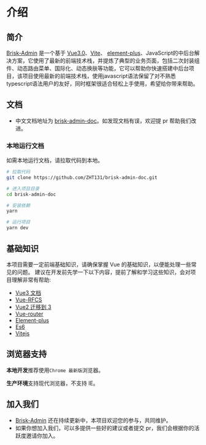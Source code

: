 # 介绍

## 简介

[Brisk-Admin](https://github.com/ZHT131/brisk-admin) 是一个基于 [Vue3.0](https://github.com/vuejs/vue-next)、[Vite](https://github.com/vitejs/vite)、 [element-plus](https://element-plus.gitee.io/)、JavaScript的中后台解决方案，它使用了最新的前端技术栈，并提炼了典型的业务页面，包括二次封装组件、动态路由菜单、国际化、动态换肤等功能，它可以帮助你快速搭建中后台项目，该项目使用最新的前端技术栈，使用javascript语法保留了对不熟悉typescript语法用户的友好，同时框架很适合轻松上手使用，希望给你带来帮助。

## 文档

- 中文文档地址为 [brisk-admin-doc](https://github.com/ZHT131/brisk-admin-doc)。如发现文档有误，欢迎提 pr 帮助我们改进。

### 本地运行文档

如需本地运行文档，请拉取代码到本地。

```bash
# 拉取代码
git clone https://github.com/ZHT131/brisk-admin-doc.git

# 进入项目目录
cd brisk-admin-doc

# 安装依赖
yarn

# 运行项目
yarn dev
```

## 基础知识

本项目需要一定前端基础知识，请确保掌握 Vue 的基础知识，以便能处理一些常见的问题。
建议在开发前先学一下以下内容，提前了解和学习这些知识，会对项目理解非常有帮助:

- [Vue3 文档](https://v3.vuejs.org/)
- [Vue-RFCS](https://github.com/vuejs/rfcs)
- [Vue2 迁移到 3](https://v3.vuejs.org/guide/migration/introduction.html)
- [Vue-router](https://next.router.vuejs.org/)
- [Element-plus](https://element-plus.gitee.io/)
- [Es6](https://es6.ruanyifeng.com/)
- [Vitejs](https://vitejs.dev/)

## 浏览器支持

**本地开发**推荐使用`Chrome 最新版`浏览器。

**生产环境**支持现代浏览器，不支持 IE。

## 加入我们

- [Brisk-Admin](https://github.com/ZHT131/brisk-admin) 还在持续更新中，本项目欢迎您的参与，共同维护。
- 如果你想加入我们，可以多提供一些好的建议或者提交 pr，我们会根据你的活跃度邀请你加入。
